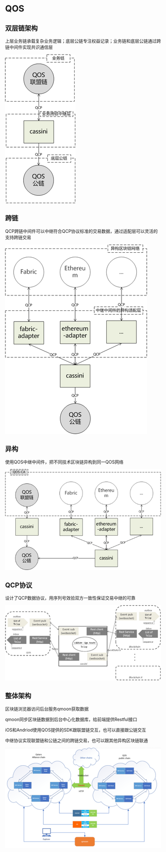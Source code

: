 # QOS

## 双层链架构

上层业务链承载复杂业务逻辑；底层公链专注权益记录；业务链和底层公链通过跨链中间件实现共识通信层

![双层链架构1](https://github.com/QOSGroup/static/blob/master/%E5%8F%8C%E5%B1%82%E9%93%BE%E6%9E%B6%E6%9E%84%EF%BC%8C%E4%B8%8A%E5%B1%82%E4%B8%9A%E5%8A%A1%E9%93%BE%E6%89%BF%E8%BD%BD%E5%A4%8D%E6%9D%82%E4%B8%9A%E5%8A%A1%E9%80%BB%E8%BE%91%EF%BC%9B%E5%BA%95%E5%B1%82%E5%85%AC%E9%93%BE%E4%B8%93%E6%B3%A8%E6%9D%83%E7%9B%8A%E8%AE%B0%E5%BD%95%EF%BC%9B%E4%B8%9A%E5%8A%A1%E9%93%BE%E5%92%8C%E5%BA%95%E5%B1%82%E5%85%AC%E9%93%BE%E9%80%9A%E8%BF%87%E8%B7%A8%E9%93%BE%E4%B8%AD%E9%97%B4%E4%BB%B6%E5%AE%9E%E7%8E%B0%E5%85%B1%E8%AF%86%E9%80%9A%E4%BF%A1%E5%B1%82.jpg)

## 跨链

QCP跨链中间件可以中继符合QCP协议标准的交易数据，通过适配层可以灵活的支持跨链交易

![双层链架构2](https://github.com/QOSGroup/static/blob/master/QCP%E8%B7%A8%E9%93%BE%E4%B8%AD%E9%97%B4%E4%BB%B6%E5%8F%AF%E4%BB%A5%E4%B8%AD%E7%BB%A7%E7%AC%A6%E5%90%88QCP%E5%8D%8F%E8%AE%AE%E6%A0%87%E5%87%86%E7%9A%84%E4%BA%A4%E6%98%93%E6%95%B0%E6%8D%AE%EF%BC%8C%E9%80%9A%E8%BF%87%E9%80%82%E9%85%8D%E5%B1%82%E5%8F%AF%E4%BB%A5%E7%81%B5%E6%B4%BB%E7%9A%84%E6%94%AF%E6%8C%81%E8%B7%A8%E9%93%BE%E4%BA%A4%E6%98%93.jpg)

## 异构

使用QOS中继中间件，把不同技术区块链异构到同一QOS网络

![双层链架构3](https://github.com/QOSGroup/static/blob/master/%E4%BD%BF%E7%94%A8QOS%E4%B8%AD%E7%BB%A7%E4%B8%AD%E9%97%B4%E4%BB%B6%EF%BC%8C%E6%8A%8A%E4%B8%8D%E5%90%8C%E6%8A%80%E6%9C%AF%E5%8C%BA%E5%9D%97%E9%93%BE%E5%BC%82%E6%9E%84%E5%88%B0%E5%90%8C%E4%B8%80QOS%E7%BD%91%E7%BB%9C.jpg)

## QCP协议

设计了QCP数据协议，用序列号效验双方一致性保证交易中继的可靠

![cassini](https://github.com/QOSGroup/static/blob/master/cassini.jpg)

## 整体架构

区块链浏览器访问后台服务qmoon获取数据

qmoon同步区块链数据到后台中心化数据库，给前端提供Restful接口

iOS和Andriod使用QOS提供的SDK跟联盟链交互，也可以直接跟公链交互

中继协议实现联盟链和公链之间的跨链交易，也可以跟其他异构区块链联通

![双层链架构4](https://github.com/QOSGroup/static/blob/master/sdk-qmoon.png)
